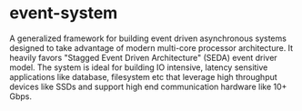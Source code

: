 # event-system

A generalized framework for building event driven asynchronous systems designed to take advantage of modern multi-core processor architecture. It heavily favors "Stagged Event Driven Architecture" (SEDA) event driver model. The system is ideal for building IO intensive, latency sensitive applications like database, filesystem etc that leverage high throughput devices like SSDs and support high end communication hardware like 10+ Gbps.
